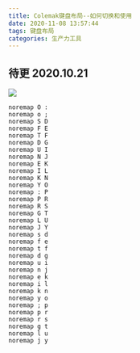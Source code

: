 ```yaml
---
title: Colemak键盘布局--如何切换和使用
date: 2020-11-08 13:57:44
tags: 键盘布局
categories: 生产力工具
---
```


## 待更 2020.10.21

![](https://gitee.com/fldpmpang/fldpmpangs-graph/raw/master/img/sticker.webp)

```
noremap O :
noremap o ;
noremap S D
noremap F E
noremap T F
noremap D G
noremap U I
noremap N J
noremap E K
noremap I L
noremap K N
noremap Y O
noremap : P
noremap P R
noremap R S
noremap G T
noremap L U
noremap J Y
noremap s d
noremap f e
noremap t f
noremap d g
noremap u i
noremap n j
noremap e k
noremap i l
noremap k n
noremap y o
noremap ; p
noremap p r
noremap r s
noremap g t
noremap l u
noremap j y
```
